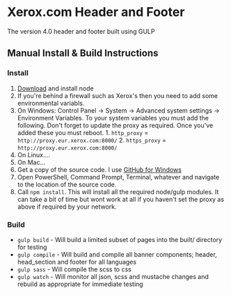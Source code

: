 # Xerox.com Header and Footer
The version 4.0 header and footer built using GULP

## Manual Install & Build Instructions

### Install
1. [Download](https://nodejs.org/download/) and install node
2. If you're behind a firewall such as Xerox's then you need to add some environmental variabls.
  1. On Windows: Control Panel -> System -> Advanced system settings -> Environment Variables. To your system variables you must add the following. Don't forget to update the proxy as required. Once you've added these you must reboot.
    1. `http_proxy` = `http://proxy.eur.xerox.com:8000/`
    2. `https_proxy` = `http://proxy.eur.xerox.com:8000/`
  2. On Linux....
  3. On Mac...
3. Get a copy of the source code. I use [GitHub for Windows](https://windows.github.com/)
4. Open PowerShell, Command Prompt, Terminal, whatever and navigate to the location of the source code.
5. Call `npm install`. This will install all the required node/gulp modules. It can take a bit of time but wont work at all if you haven't set the proxy as above if required by your network.

### Build
- `gulp build` - Will build a limited subset of pages into the built/ directory for testing
- `gulp compile` - Will build and compile all banner components; header, head_section and footer for all languages
- `gulp sass` - Will compile the scss to css
- `gulp watch` - Will monitor all json, scss and mustache changes and rebuild as appropriate for immediate testing
